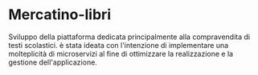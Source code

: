 # Mercatino-libri
Sviluppo della piattaforma dedicata principalmente alla compravendita di testi scolastici. è stata ideata con l'intenzione di implementare una molteplicità di microservizi al fine di ottimizzare la realizzazione e la gestione dell'applicazione.

